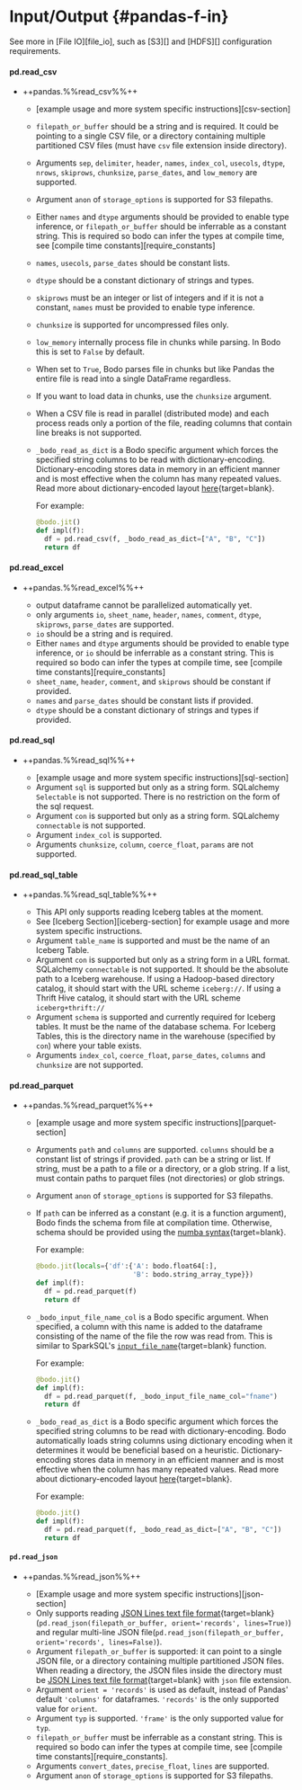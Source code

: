 # Input/Output {#pandas-f-in}

See more in [File IO][file_io], such as
[S3][] and [HDFS][] configuration requirements.

#### pd.read_csv

-   ++pandas.%%read_csv%%++

    -   [example usage and more system specific instructions][csv-section]
    -   `filepath_or_buffer` should be a string and is required. It
        could be pointing to a single CSV file, or a directory
        containing multiple partitioned CSV files (must have `csv` file
        extension inside directory).
    -   Arguments `sep`, `delimiter`, `header`, `names`, `index_col`,
        `usecols`, `dtype`, `nrows`, `skiprows`, `chunksize`,
        `parse_dates`, and `low_memory` are supported.
    -   Argument `anon` of `storage_options` is supported for S3
        filepaths.
    -   Either `names` and `dtype` arguments should be provided to
        enable type inference, or `filepath_or_buffer` should be
        inferrable as a constant string. This is required so bodo can
        infer the types at compile time, see [compile time constants][require_constants]
    -   `names`, `usecols`, `parse_dates` should be constant lists.
    -   `dtype` should be a constant dictionary of strings and types.
    -   `skiprows` must be an integer or list of integers and if it is
        not a constant, `names` must be provided to enable type
        inference.
    -   `chunksize` is supported for uncompressed files only.
    -   `low_memory` internally process file in chunks while parsing. In
        Bodo this is set to `False` by default.
    -   When set to `True`, Bodo parses file in chunks but
        like Pandas the entire file is read into a single DataFrame
        regardless.
    -   If you want to load data in chunks, use the `chunksize`
        argument.
    -   When a CSV file is read in parallel (distributed mode) and each
        process reads only a portion of the file, reading columns that
        contain line breaks is not supported.
    -   `_bodo_read_as_dict` is a Bodo specific argument which forces 
        the specified string columns to be read with dictionary-encoding.
        Dictionary-encoding stores data in memory in an efficient
        manner and is most effective when the column has many repeated values.
        Read more about dictionary-encoded layout
        [here](https://arrow.apache.org/docs/format/Columnar.html#dictionary-encoded-layout){target=blank}.

        For example:
        ```py
        @bodo.jit()
        def impl(f):
          df = pd.read_csv(f, _bodo_read_as_dict=["A", "B", "C"])
          return df
        ```


#### pd.read_excel

-   ++pandas.%%read_excel%%++

    -   output dataframe cannot be parallelized automatically yet.
    -   only arguments `io`, `sheet_name`, `header`, `names`, `comment`,
        `dtype`, `skiprows`, `parse_dates` are supported.
    -   `io` should be a string and is required.
    -   Either `names` and `dtype` arguments should be provided to
        enable type inference, or `io` should be inferrable as a
        constant string. This is required so bodo can infer the types at
        compile time, see [compile time constants][require_constants]
    -   `sheet_name`, `header`, `comment`, and `skiprows` should be
        constant if provided.
    -   `names` and `parse_dates` should be constant lists if provided.
    -   `dtype` should be a constant dictionary of strings and types if
        provided.

#### pd.read_sql

-   ++pandas.%%read_sql%%++

    -   [example usage and more system specific instructions][sql-section]
    -   Argument `sql` is supported but only as a string form.
        SQLalchemy `Selectable` is not supported. There is
        no restriction on the form of the sql request.
    -   Argument `con` is supported but only as a string form.
        SQLalchemy `connectable` is not supported.
    -   Argument `index_col` is supported.
    -   Arguments `chunksize`, `column`, `coerce_float`, `params` are
        not supported.

#### pd.read_sql_table

-   ++pandas.%%read_sql_table%%++

    -   This API only supports reading Iceberg tables at the moment.
    -   See [Iceberg Section][iceberg-section] for example usage and more system specific instructions.
    -   Argument `table_name` is supported and must be the name of an Iceberg Table.
    -   Argument `con` is supported but only as a string form in a URL format.
        SQLalchemy `connectable` is not supported.
        It should be the absolute path to a Iceberg warehouse.
        If using a Hadoop-based directory catalog, it should start with the URL scheme `iceberg://`.
        If using a Thrift Hive catalog, it should start with the URL scheme `iceberg+thrift://`
    -   Argument `schema` is supported and currently required for Iceberg tables. It must be the name
        of the database schema. For Iceberg Tables, this is the directory name
        in the warehouse (specified by `con`) where your table exists.
    -   Arguments `index_col`, `coerce_float`, `parse_dates`, `columns` and `chunksize` are
        not supported.


#### pd.read_parquet

-   ++pandas.%%read_parquet%%++

    -   [example usage and more system specific instructions][parquet-section]
    -   Arguments `path` and `columns` are supported. `columns` should
        be a constant list of strings if provided.
        `path` can be a string or list. If string, must be a path to a file
        or a directory, or a glob string. If a list, must contain paths
        to parquet files (not directories) or glob strings.
    -   Argument `anon` of `storage_options` is supported for S3
        filepaths.
    -   If `path` can be inferred as a constant (e.g. it is a function
        argument), Bodo finds the schema from file at compilation time.
        Otherwise, schema should be provided using the [numba syntax](https://numba.pydata.org/numba-doc/latest/reference/types.html){target=blank}.
        
        For example:
        ```py
        @bodo.jit(locals={'df':{'A': bodo.float64[:],
                                'B': bodo.string_array_type}})
        def impl(f):
          df = pd.read_parquet(f)
          return df
        ```

    -   `_bodo_input_file_name_col` is a Bodo specific argument.
        When specified, a column with this
        name is added to the dataframe consisting of the name of the file the
        row was read from. This is similar to SparkSQL's 
        [`input_file_name`](https://spark.apache.org/docs/latest/api/python/reference/api/pyspark.sql.functions.input_file_name.html){target=blank} function.

        For example:
        ```py
        @bodo.jit()
        def impl(f):
          df = pd.read_parquet(f, _bodo_input_file_name_col="fname")
          return df
        ```

    -   `_bodo_read_as_dict` is a Bodo specific argument which forces 
        the specified string columns to be read with dictionary-encoding.
        Bodo automatically loads string columns using dictionary
        encoding when it determines it would be beneficial based on 
        a heuristic.
        Dictionary-encoding stores data in memory in an efficient
        manner and is most effective when the column has many repeated values.
        Read more about dictionary-encoded layout
        [here](https://arrow.apache.org/docs/format/Columnar.html#dictionary-encoded-layout){target=blank}.

        For example:
        ```py
        @bodo.jit()
        def impl(f):
          df = pd.read_parquet(f, _bodo_read_as_dict=["A", "B", "C"])
          return df
        ```

        
#### `pd.read_json`

-   ++pandas.%%read_json%%++

    -   [Example usage and more system specific instructions][json-section]
    -   Only supports reading [JSON Lines text file format](http://jsonlines.org/){target=blank}
        (`pd.read_json(filepath_or_buffer, orient='records', lines=True)`)
        and regular multi-line JSON
        file(`pd.read_json(filepath_or_buffer, orient='records', lines=False)`).
    -   Argument `filepath_or_buffer` is supported: it can point to a
        single JSON file, or a directory containing multiple partitioned
        JSON files. When reading a directory, the JSON files inside the
        directory must be [JSON Lines text file
        format](http://jsonlines.org/){target=blank} with `json` file extension.
    -   Argument `orient = 'records'` is used as default, instead of
        Pandas' default `'columns'` for dataframes. `'records'` is the
        only supported value for `orient`.
    -   Argument `typ` is supported. `'frame'` is the only supported
        value for `typ`.
    -   `filepath_or_buffer` must be inferrable as a constant string.
        This is required so bodo can infer the types at compile time,
        see [compile time constants][require_constants].
    -   Arguments `convert_dates`, `precise_float`, `lines` are
        supported.
    -   Argument `anon` of `storage_options` is supported for S3
        filepaths.


